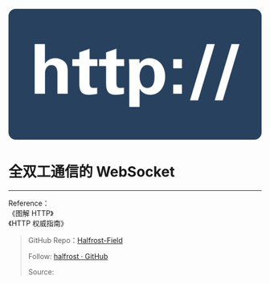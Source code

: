 <p align='center'>
<img src='../images/HTTP_logo.png'>
</p>


# 全双工通信的 WebSocket



------------------------------------------------------

Reference：  
《图解 HTTP》  
《HTTP 权威指南》


> GitHub Repo：[Halfrost-Field](https://github.com/halfrost/Halfrost-Field)
> 
> Follow: [halfrost · GitHub](https://github.com/halfrost)
>
> Source: []()